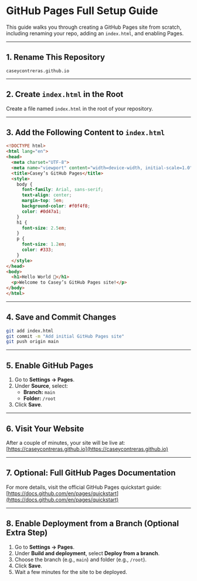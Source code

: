 # GitHub Pages Full Setup Guide

This guide walks you through creating a GitHub Pages site from scratch, including renaming your repo, adding an `index.html`, and enabling Pages.

---

## 1. Rename This Repository

```text
caseycontreras.github.io
```

---

## 2. Create `index.html` in the Root

Create a file named `index.html` in the root of your repository.

---

## 3. Add the Following Content to `index.html`

```html
<!DOCTYPE html>
<html lang="en">
<head>
  <meta charset="UTF-8">
  <meta name="viewport" content="width=device-width, initial-scale=1.0">
  <title>Casey’s GitHub Pages</title>
  <style>
    body {
      font-family: Arial, sans-serif;
      text-align: center;
      margin-top: 5em;
      background-color: #f0f4f8;
      color: #0d47a1;
    }
    h1 {
      font-size: 2.5em;
    }
    p {
      font-size: 1.2em;
      color: #333;
    }
  </style>
</head>
<body>
  <h1>Hello World 👋</h1>
  <p>Welcome to Casey’s GitHub Pages site!</p>
</body>
</html>
```

---

## 4. Save and Commit Changes

```bash
git add index.html
git commit -m "Add initial GitHub Pages site"
git push origin main
```

---

## 5. Enable GitHub Pages

1. Go to **Settings → Pages**.  
2. Under **Source**, select:
   - **Branch:** `main`
   - **Folder:** `/root`  
3. Click **Save**.

---

## 6. Visit Your Website

After a couple of minutes, your site will be live at:  
[https://caseycontreras.github.io](https://caseycontreras.github.io)

---

## 7. Optional: Full GitHub Pages Documentation

For more details, visit the official GitHub Pages quickstart guide:  
[https://docs.github.com/en/pages/quickstart](https://docs.github.com/en/pages/quickstart)

---

## 8. Enable Deployment from a Branch (Optional Extra Step)

1. Go to **Settings → Pages**.  
2. Under **Build and deployment**, select **Deploy from a branch**.  
3. Choose the branch (e.g., `main`) and folder (e.g., `/root`).  
4. Click **Save**.  
5. Wait a few minutes for the site to be deployed.
